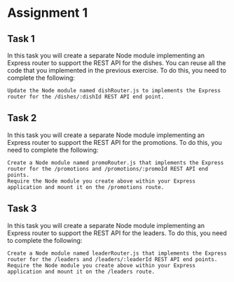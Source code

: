 # Assignment 1
## Task 1

In this task you will create a separate Node module implementing an Express router to support the REST API for the dishes. You can reuse all the code that you implemented in the previous exercise. To do this, you need to complete the following:

    Update the Node module named dishRouter.js to implements the Express router for the /dishes/:dishId REST API end point.

## Task 2

In this task you will create a separate Node module implementing an Express router to support the REST API for the promotions. To do this, you need to complete the following:

    Create a Node module named promoRouter.js that implements the Express router for the /promotions and /promotions/:promoId REST API end points.
    Require the Node module you create above within your Express application and mount it on the /promotions route.

## Task 3

In this task you will create a separate Node module implementing an Express router to support the REST API for the leaders. To do this, you need to complete the following:

    Create a Node module named leaderRouter.js that implements the Express router for the /leaders and /leaders/:leaderId REST API end points.
    Require the Node module you create above within your Express application and mount it on the /leaders route.

